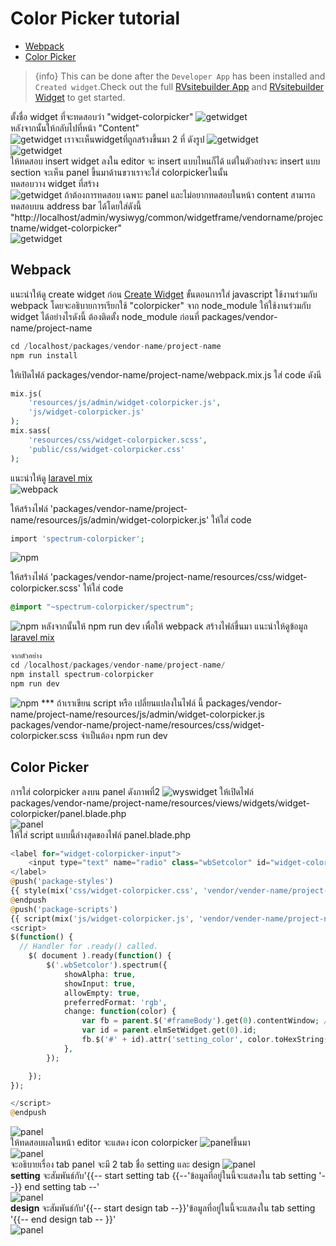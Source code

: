 # Color Picker tutorial

- [Webpack](#webpack)
- [Color Picker](#color-picker)

> {info} This can be done after the `Developer App` has been installed and `Created widget`.Check out the full [RVsitebuilder App](creating-new-app.md) and [RVsitebuilder Widget](rvsitebuilder-widget.md) to get started.

ตั้งชื่อ widget ที่จะทดสอบว่า "widget-colorpicker"
![getwidget](images/genwidget_colorpicker2.png)
<br>
หลังจากนั้นให้กลับไปที่หน้า "Content"
<br>
![getwidget](images/gotocontent_colorpicker.png)
เราจะเห็นwidgetที่ถูกสร้างขึ้นมา 2 ที่ ดังรูป
![getwidget](images/wyswidget_colorpicker1.png)
<br>
![getwidget](images/wyswidget_colorpicker2.png)
<br>
ให้ทดสอบ insert widget ลงใน editor จะ insert แบบไหนก็ได้ แต่ในตัวอย่างจะ insert แบบ section
จะเห็น panel ขึ้นมาด้านขวาเราจะใส่ colorpickerในนั้น
<br>
ทดสอบวาง widget ที่สร้าง
<br>
![getwidget](images/wyswidget_colorpicker3.png)
ถ้าต้องการทดสอบ เฉพาะ panel และไม่อยากทดสอบในหน้า content สามารถทดสอบบน address bar ได้โดยใส่ดังนี้ "http://localhost/admin/wysiwyg/common/widgetframe/vendorname/projectname/widget-colorpicker"
<br>
![getwidget](images/wyswidget_colorpicker4.png)

## Webpack

แนะนำให้ดู create widget ก่อน [Create Widget](createwidget.md)
ขั้นตอนการใส่ javascript ใช้งานร่วมกับ webpack โดยจะอธิบายการเรียกใช้ "colorpicker" จาก node_module ให้ใช้งานร่วมกับ widget ได้อย่างไรดังนี้
ต้องติดตั้ง node_module ก่อนที่ packages/vendor-name/project-name

```php
cd /localhost/packages/vendor-name/project-name
npm run install
```

ให้เปิดไฟล์ packages/vendor-name/project-name/webpack.mix.js
ใส่ code ดังนี

```php
mix.js(
    'resources/js/admin/widget-colorpicker.js',
    'js/widget-colorpicker.js'
);
mix.sass(
    'resources/css/widget-colorpicker.scss',
    'public/css/widget-colorpicker.css'
);

```

แนะนำให้ดู [laravel mix](https://laravel.com/docs/7.x/mix)
<br>![webpack](images/webpack_colorpicker1.png)

ให้สร้างไฟล์ 'packages/vendor-name/project-name/resources/js/admin/widget-colorpicker.js'
ให้ใส่ code

```php
import 'spectrum-colorpicker';
```

![npm](images/webpack_colorpicker2.png)

ให้สร้างไฟล์ 'packages/vendor-name/project-name/resources/css/widget-colorpicker.scss'
ให้ใส่ code

```css
@import "~spectrum-colorpicker/spectrum";
```

![npm](images/webpack_colorpicker3.png)
หลังจากนั้นให้ npm run dev เพื่อให้ webpack สร้างไฟล์ขึ้นมา แนะนำให้ดูข้อมูล [laravel mix](https://laravel.com/docs/6.x/mix)

```php
จากตัวอย่าง
cd /localhost/packages/vendor-name/project-name/
npm install spectrum-colorpicker
npm run dev
```

![npm](images/webpack_colorpicker4.png)
\*\*\* ถ้าเราเขียน script หรือ เปลี่ยนแปลงในไฟล์ นี้
packages/vendor-name/project-name/resources/js/admin/widget-colorpicker.js
packages/vendor-name/project-name/resources/css/widget-colorpicker.scss
จำเป็นต้อง npm run dev
<br>

## Color Picker

การใส่ colorpicker ลงบน panel ดังภาพที่2
![wyswidget](images/wyswidget_colorpicker5.png)
ให้เปิดไฟล์ packages/vendor-name/project-name/resources/views/widgets/widget-colorpicker/panel.blade.php
<br>
![panel](images/panel_colorpicker1.png)
<br>
ให้ใส่ script แบบนี้ล่างสุดของไฟล์ panel.blade.php

```php
<label for="widget-colorpicker-input">
    <input type="text" name="radio" class="wbSetcolor" id="widget-colorpicker-input" >
</label>
@push('package-styles')
{{ style(mix('css/widget-colorpicker.css', 'vendor/vender-name/project-name')) }}    // เชื่อมต่อกับไฟล์ js ใน webpack
@endpush
@push('package-scripts')
{{ script(mix('js/widget-colorpicker.js', 'vendor/vender-name/project-name')) }} // เชื่อมต่อกับไฟล์ js ใน webpack
<script>
$(function() {
  // Handler for .ready() called.
    $( document ).ready(function() {
        $('.wbSetcolor').spectrum({
            showAlpha: true,
            showInput: true,
            allowEmpty: true,
            preferredFormat: 'rgb',
            change: function(color) {
                var fb = parent.$('#frameBody').get(0).contentWindow; //ถ้าต้องการเชื่อมกับ wys ให้เรียก ผ่านตัวนี้ เพราะ editor มีการทำงาน frame หลายชั้น
                var id = parent.elmSetWidget.get(0).id;
                fb.$('#' + id).attr('setting_color', color.toHexString());
            },
        });

    });
});

</script>
@endpush
```

![panel](images/panel_colorpicker2.png)
<br>
ให้ทดสอบผลในหน้า editor จะแสดง icon colorpicker ![panel](images/panel_colorpicker3.png)ขึ้นมา
<br>
![panel](images/panel_colorpicker4.png)
<br>
จะอธิบายเรื่อง tab panel จะมี 2 tab ชื่อ setting และ design
![panel](images/panel_colorpicker5.png)
<br>
<b>setting</b> จะสัมพันธ์กับ'&#123;&#123;-- start setting tab &#123;&#123;--'ข้อมูลที่อยู่ในนี้จะแสดงใน tab setting '--&#125;&#125; end setting tab --'
<br>
![panel](images/panel_colorpicker6.png)
<br>
<b>design</b> จะสัมพันธ์กับ'&#123;&#123;-- start design tab --&#125;&#125;'ข้อมูลที่อยู่ในนี้จะแสดงใน tab setting '&#123;&#123;-- end design tab -- &#125;&#125;'
<br>
![panel](images/panel_colorpicker7.png)
